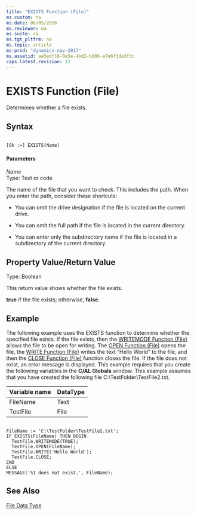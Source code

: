 ```yaml
---
title: "EXISTS Function (File)"
ms.custom: na
ms.date: 06/05/2016
ms.reviewer: na
ms.suite: na
ms.tgt_pltfrm: na
ms.topic: article
ms-prod: "dynamics-nav-2017"
ms.assetid: aa5edf16-0e5e-4bd2-bd8b-e7e6f3da3f3c
caps.latest.revision: 12
---
```

# EXISTS Function (File)
Determines whether a file exists.  
  
## Syntax  
  
```  
  
[Ok :=] EXISTS(Name)  
```  
  
#### Parameters  
 *Name*  
 Type: Text or code  
  
 The name of the file that you want to check. This includes the path. When you enter the path, consider these shortcuts:  
  
-   You can omit the drive designation if the file is located on the current drive.  
  
-   You can omit the full path if the file is located in the current directory.  
  
-   You can enter only the subdirectory name if the file is located in a subdirectory of the current directory.  
  
## Property Value/Return Value  
 Type: Boolean  
  
 This return value shows whether the file exists.  
  
 **true** if the file exists; otherwise, **false**.  
  
## Example  
 The following example uses the EXISTS function to determine whether the specified file exists. If the file exists, then the [WRITEMODE Function \(File\)](WRITEMODE-Function--File-.md) allows the file to be open for writing. The [OPEN Function \(File\)](OPEN-Function--File-.md) opens the file, the [WRITE Function \(File\)](WRITE-Function--File-.md) writes the text “Hello World” to the file, and then the [CLOSE Function \(File\)](CLOSE-Function--File-.md) function closes the file. If the file does not exist, an error message is displayed. This example requires that you create the following variables in the **C\/AL Globals** window. This example assumes that you have created the following file C:\\TestFolder\\TestFile2.txt.  
  
|Variable name|DataType|  
|-------------------|--------------|  
|FileName|Text|  
|TestFile|File|  
  
```  
  
FileName := 'C:\TestFolder\TestFile2.txt';  
IF EXISTS(FileName) THEN BEGIN  
  TestFile.WRITEMODE(TRUE);  
  TestFile.OPEN(FileName);  
  TestFile.WRITE('Hello World');  
  TestFile.CLOSE;  
END  
ELSE  
MESSAGE('%1 does not exist.', FileName);  
```  
  
## See Also  
 [File Data Type](File-Data-Type.md)